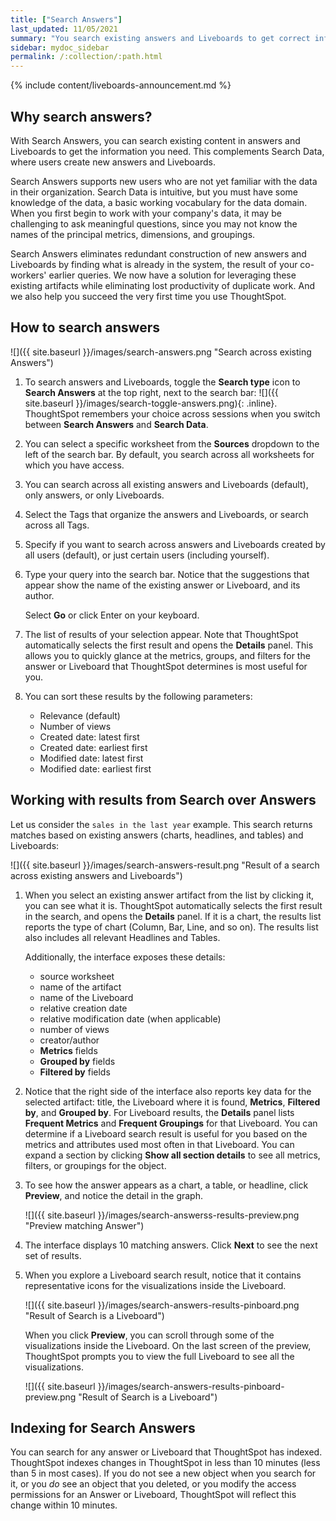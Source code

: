 ```yaml
---
title: ["Search Answers"]
last_updated: 11/05/2021
summary: "You search existing answers and Liveboards to get correct information."
sidebar: mydoc_sidebar
permalink: /:collection/:path.html
---
```


{% include content/liveboards-announcement.md %}

## Why search answers?

With Search Answers, you can search existing content in answers and Liveboards to get the information you need. This complements Search Data, where users create new answers and Liveboards.

Search Answers supports new users who are not yet familiar with the data in their organization. Search Data is intuitive, but you must have some knowledge of the data, a basic working vocabulary for the data domain. When you first begin to work with your company's data, it may be challenging to ask meaningful questions, since you may not know the names of the principal metrics, dimensions, and groupings.

Search Answers eliminates redundant construction of new answers and Liveboards by finding what is already in the system, the result of your co-workers' earlier queries. We now have a solution for leveraging these existing artifacts while eliminating lost productivity of duplicate work. And we also help you succeed the very first time you use ThoughtSpot.

## How to search answers

![]({{ site.baseurl }}/images/search-answers.png "Search across existing Answers")

1. To search answers and Liveboards, toggle the **Search type** icon to **Search Answers** at the top right, next to the search bar: ![]({{ site.baseurl }}/images/search-toggle-answers.png){: .inline}. ThoughtSpot remembers your choice across sessions when you switch between <strong>Search Answers</strong> and <strong>Search Data</strong>.

2. You can select a specific worksheet from the **Sources** dropdown to the left of the search bar. By default, you search across all worksheets for which you have access.

3. You can search across all existing answers and Liveboards (default), only answers, or only Liveboards.

4. Select the Tags that organize the answers and Liveboards, or search across all Tags.

5. Specify if you want to search across answers and Liveboards created by all users (default), or just certain users (including yourself).

6. Type your query into the search bar. Notice that the suggestions that appear show the name of the existing answer or Liveboard, and its author.

   Select **Go** or click Enter on your keyboard.

7. The list of results of your selection appear. Note that ThoughtSpot automatically selects the first result and opens the **Details** panel. This allows you to quickly glance at the metrics, groups, and filters for the answer or Liveboard that ThoughtSpot determines is most useful for you.

8. You can sort these results by the following parameters:
    - Relevance (default)
    - Number of views
    - Created date: latest first
    - Created date: earliest first
    - Modified date: latest first
    - Modified date: earliest first    

## Working with results from Search over Answers

Let us consider the `sales in the last year` example. This search returns matches based on existing answers (charts, headlines, and tables) and Liveboards:

![]({{ site.baseurl }}/images/search-answers-result.png "Result of a search across existing answers and Liveboards")

1. When you select an existing answer artifact from the list by clicking it, you can see what it is. ThoughtSpot automatically selects the first result in the search, and opens the **Details** panel. If it is a chart, the results list reports the type of chart (Column, Bar, Line, and so on). The results list also includes all relevant Headlines and Tables.

   Additionally, the interface exposes these details:

   - source worksheet
   - name of the artifact
   - name of the Liveboard
   - relative creation date
   - relative modification date (when applicable)
   - number of views
   - creator/author
   - **Metrics** fields
   - **Grouped by** fields
   - **Filtered by** fields

2. Notice that the right side of the interface also reports key data for the selected artifact: title, the Liveboard where it is found,  **Metrics**, **Filtered by**, and **Grouped by**. For Liveboard results, the **Details** panel lists **Frequent Metrics** and **Frequent Groupings** for that Liveboard. You can determine if a Liveboard search result is useful for you based on the metrics and attributes used most often in that Liveboard. You can expand a section by clicking **Show all section details** to see all metrics, filters, or groupings for the object.

3. To see how the answer appears as a chart, a table, or headline, click **Preview**, and notice the detail in the graph.

   ![]({{ site.baseurl }}/images/search-answerss-results-preview.png "Preview matching Answer")

4. The interface displays 10 matching answers. Click **Next** to see the next set of results.   

5. When you explore a Liveboard search result, notice that it contains representative icons for the visualizations inside the Liveboard.

   ![]({{ site.baseurl }}/images/search-answers-results-pinboard.png "Result of Search is a Liveboard")

   When you click **Preview**, you can scroll through some of the visualizations inside the Liveboard. On the last screen of the preview, ThoughtSpot prompts you to view the full Liveboard to see all the visualizations.

   ![]({{ site.baseurl }}/images/search-answers-results-pinboard-preview.png "Result of Search is a Liveboard")

## Indexing for Search Answers
You can search for any answer or Liveboard that ThoughtSpot has indexed. ThoughtSpot indexes changes in ThoughtSpot in less than 10 minutes (less than 5 in most cases). If you do not see a new object when you search for it, or you *do* see an object that you deleted, or you modify the access permissions for an Answer or Liveboard, ThoughtSpot will reflect this change within 10 minutes.
